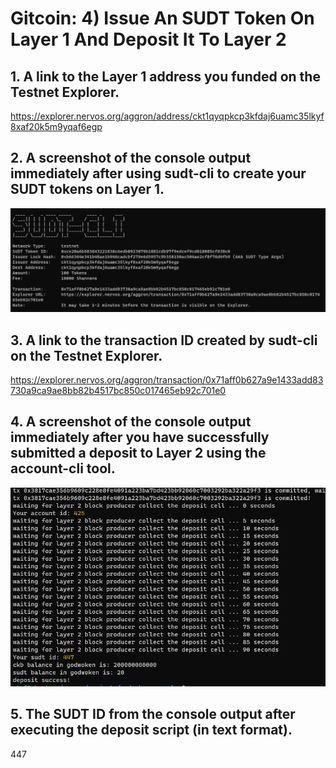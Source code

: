 # Gitcoin: 4) Issue An SUDT Token On Layer 1 And Deposit It To Layer 2

## 1. A link to the Layer 1 address you funded on the Testnet Explorer.

https://explorer.nervos.org/aggron/address/ckt1qyqpkcp3kfdaj6uamc35lkyf8xaf20k5m9yqaf6egp

## 2. A screenshot of the console output immediately after using sudt-cli to create your SUDT tokens on Layer 1.

![](sudtCreate.png)

## 3. A link to the transaction ID created by sudt-cli on the Testnet Explorer.

https://explorer.nervos.org/aggron/transaction/0x71aff0b627a9e1433add83730a9ca9ae8bb82b4517bc850c017465eb92c701e0

## 4. A screenshot of the console output immediately after you have successfully submitted a deposit to Layer 2 using the account-cli tool.

![](depositLayer2.png)

## 5. The SUDT ID from the console output after executing the deposit script (in text format).

 447